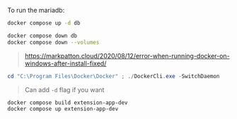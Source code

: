 To run the mariadb:

```bash
docker compose up -d db
```

```bash
docker compose down db
docker compose down --volumes
```

> https://markpatton.cloud/2020/08/12/error-when-running-docker-on-windows-after-install-fixed/

```powershell
cd "C:\Program Files\Docker\Docker" ; ./DockerCli.exe -SwitchDaemon
```

> Can add `-d` flag if you want

```bash
docker compose build extension-app-dev
docker compose up extension-app-dev
```
